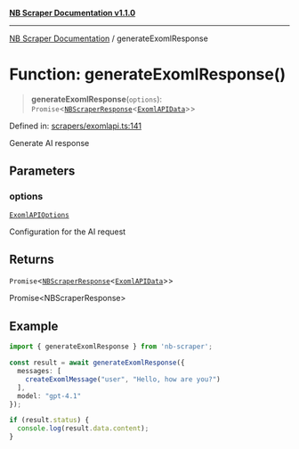 [**NB Scraper Documentation v1.1.0**](../README.md)

***

[NB Scraper Documentation](../globals.md) / generateExomlResponse

# Function: generateExomlResponse()

> **generateExomlResponse**(`options`): `Promise`\<[`NBScraperResponse`](../interfaces/NBScraperResponse.md)\<[`ExomlAPIData`](../interfaces/ExomlAPIData.md)\>\>

Defined in: [scrapers/exomlapi.ts:141](https://github.com/Chakszzz/NB-Scraper/blob/a54b0d480231641a2da59c589f08af0cd80e90f8/app/scrapers/exomlapi.ts#L141)

Generate AI response

## Parameters

### options

[`ExomlAPIOptions`](../interfaces/ExomlAPIOptions.md)

Configuration for the AI request

## Returns

`Promise`\<[`NBScraperResponse`](../interfaces/NBScraperResponse.md)\<[`ExomlAPIData`](../interfaces/ExomlAPIData.md)\>\>

Promise<NBScraperResponse<ExomlAPIData>>

## Example

```typescript
import { generateExomlResponse } from 'nb-scraper';

const result = await generateExomlResponse({
  messages: [
    createExomlMessage("user", "Hello, how are you?")
  ],
  model: "gpt-4.1"
});

if (result.status) {
  console.log(result.data.content);
}
```

